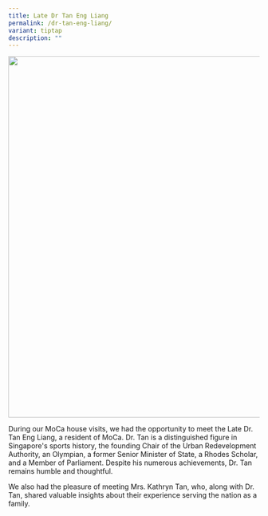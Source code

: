 ```yaml
---
title: Late Dr Tan Eng Liang
permalink: /dr-tan-eng-liang/
variant: tiptap
description: ""
---
```

<div class="isomer-image-wrapper">
<img style="width: 725px; color: rgb(0, 0, 0); font-family: system-ui, -apple-system, &quot;system-ui&quot;, &quot;Segoe UI&quot;, Roboto, Oxygen, Ubuntu, Cantarell, &quot;Open Sans&quot;, &quot;Helvetica Neue&quot;, sans-serif; font-size: medium; font-style: normal; font-variant-ligatures: normal; font-variant-caps: normal; font-weight: 400; letter-spacing: normal; orphans: 2; text-align: start; text-indent: 0px; text-transform: none; widows: 2; word-spacing: 0px; -webkit-text-stroke-width: 0px; white-space: normal; text-decoration-thickness: initial; text-decoration-style: initial; text-decoration-color: initial;" height="auto" width="100%" src="https://moca.sgp1.cdn.digitaloceanspaces.com/Our%20People/63bd2362e5ad3c6826b1668d_324465849_1682362285494708_2725366717454405368_n.webp">
</div>
<p></p>
<p>During our MoCa house visits, we had the opportunity to meet the Late
Dr. Tan Eng Liang, a resident of MoCa. Dr. Tan is a distinguished figure
in Singapore's sports history, the founding Chair of the Urban Redevelopment
Authority, an Olympian, a former Senior Minister of State, a Rhodes Scholar,
and a Member of Parliament. Despite his numerous achievements, Dr. Tan
remains humble and thoughtful.</p>
<p>We also had the pleasure of meeting Mrs. Kathryn Tan, who, along with
Dr. Tan, shared valuable insights about their experience serving the nation
as a family.</p>
<p></p>